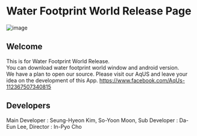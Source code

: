 # Water Footprint World Release Page

![image](https://user-images.githubusercontent.com/69389633/97096463-aba50400-16a7-11eb-84de-0d0964b81492.png)

## Welcome
This is for Water Footprint World Release.  
You can download water footprint world window and android version.  
We have a plan to open our source.
Please visit our AqUS and leave your idea on the development of this App.
https://www.facebook.com/AqUs-112367507340815

## Developers
Main Developer : Seung-Hyeon Kim, So-Yoon Moon,
Sub Developer : Da-Eun Lee,
Director : In-Pyo Cho
